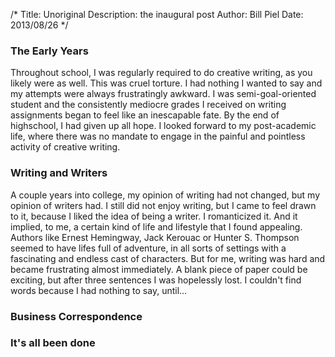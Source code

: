 /*
Title: Unoriginal
Description: the inaugural post
Author: Bill Piel
Date: 2013/08/26
*/


### The Early Years ###

Throughout school, I was regularly required to do creative writing, as you likely were as well. This was cruel torture. I had nothing I wanted to say and my attempts were always frustratingly awkward. I was semi-goal-oriented student and the consistently mediocre grades I received on writing assignments began to feel like an inescapable fate. By the end of highschool, I had given up all hope. I looked forward to my post-academic life, where there was no mandate to engage in the painful and pointless activity of creative writing.

### Writing and Writers ###

A couple years into college, my opinion of writing had not changed, but my opinion of writers had. I still did not enjoy writing, but I came to feel drawn to it,  because I liked the idea of being a writer. I romanticized it. And it implied, to me, a certain kind of life and lifestyle that I found appealing. Authors like Ernest Hemingway, Jack Kerouac or Hunter S. Thompson seemed to have lifes full of adventure, in all sorts of settings with a fascinating and endless cast of characters. But for me, writing was hard and became frustrating almost immediately. A blank piece of paper could be exciting, but after three sentences I was hopelessly lost. I couldn't find words because I had nothing to say, until...

### Business Correspondence ###

### It's all been done ###
